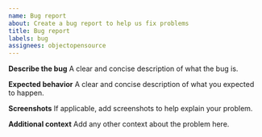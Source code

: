 ```yaml
---
name: Bug report
about: Create a bug report to help us fix problems
title: Bug report
labels: bug
assignees: objectopensource
---
```


**Describe the bug**
A clear and concise description of what the bug is.

**Expected behavior**
A clear and concise description of what you expected to happen.

**Screenshots**
If applicable, add screenshots to help explain your problem.

**Additional context**
Add any other context about the problem here.

